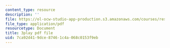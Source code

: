 ```yaml
---
content_type: resource
description: ''
file: https://ol-ocw-studio-app-production.s3.amazonaws.com/courses/res-6-012-introduction-to-probability-spring-2018/7ca92d419dce87461c4a068c0153f9eb_XsowwurOvH0.pdf
file_type: application/pdf
resourcetype: Document
title: 3play pdf file
uid: 7ca92d41-9dce-8746-1c4a-068c0153f9eb
---
```

